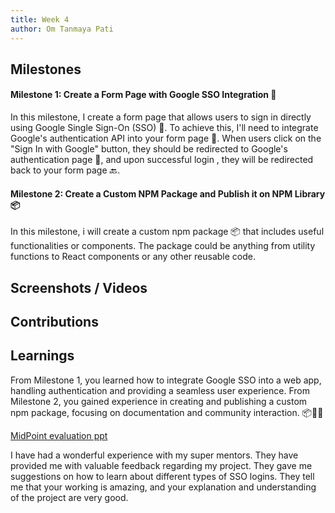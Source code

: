 ```yaml
---
title: Week 4
author: Om Tanmaya Pati
--- 
```

 
## Milestones
#### Milestone 1: Create a Form Page with Google SSO Integration 🚀

In this milestone, I create a form page that allows users to sign in directly using Google Single Sign-On (SSO) 🔑. To achieve this, I'll need to integrate Google's authentication API into your form page 🔗. When users click on the "Sign In with Google" button, they should be redirected to Google's authentication page 🔵, and upon successful login , they will be redirected back to your form page 🔙.
#### Milestone 2: Create a Custom NPM Package and Publish it on NPM Library 📦

In this milestone, i will create a custom npm package 📦 that includes useful functionalities or components. The package could be anything from utility functions to React components or any other reusable code.
 
 

## Screenshots / Videos 


 
## Contributions


## Learnings
From Milestone 1, you learned how to integrate Google SSO into a web app, handling authentication and providing a seamless user experience.
From Milestone 2, you gained experience in creating and publishing a custom npm package, focusing on documentation and community interaction. 📦🔧🌐

[MidPoint evaluation ppt](https://docs.google.com/presentation/d/1F-dHR9UZFEoKLXuLHxuS-wAnlp6iwzozsKQ4-jrUfiA/edit?usp=sharing)

I have had a wonderful experience with my super mentors. They have provided me with valuable feedback regarding my project. They gave me suggestions on how to learn about different types of SSO logins. They tell me that your working is amazing, and your explanation and understanding of the project are very good.

